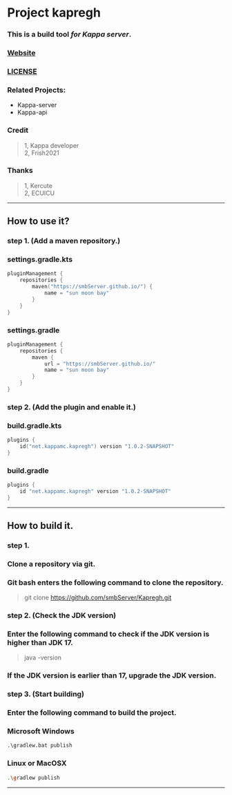 # Project kapregh

### This is a build tool ***for Kappa server***.
### [Website](https://github.com/smbServer/Kapregh)
### [LICENSE](https://github.com/smbServer/Kapregh/blob/main/LICENSE)
### Related Projects:
- Kappa-server
- Kappa-api
### Credit
> 1, Kappa developer\
> 2, Frish2021
### Thanks
> 1, Kercute\
> 2, ECUICU

---

## How to use it?

### step 1. (Add a maven repository.)

### settings.gradle.kts
```kotlin
pluginManagement {
    repositories {
        maven("https://smbServer.github.io/") {
            name = "sun moon bay"
        }
    }
}
```

### settings.gradle
```groovy
pluginManagement {
    repositories {
        maven {
            url = "https://smbServer.github.io/"
            name = "sun moon bay"
        }
    }
}
```

### step 2. (Add the plugin and enable it.)

### build.gradle.kts
```kotlin
plugins {
    id("net.kappamc.kapregh") version "1.0.2-SNAPSHOT"
}
```

### build.gradle
```groovy
plugins {
    id "net.kappamc.kapregh" version "1.0.2-SNAPSHOT"
}
```

---

## How to build it.

### step 1.
### Clone a repository via git.
### Git bash enters the following command to clone the repository.
> git clone https://github.com/smbServer/Kapregh.git

### step 2. (Check the JDK version)
### Enter the following command to check if the JDK version is higher than JDK 17.
> java -version
### If the JDK version is earlier than 17, upgrade the JDK version.

### step 3. (Start building)
### Enter the following command to build the project.
### Microsoft Windows
```cmd
.\gradlew.bat publish
```

### Linux or MacOSX
```bash
.\gradlew publish
```

---
